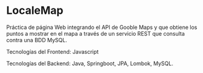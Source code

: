 # LocaleMap

Práctica de página Web integrando el API de Gooble Maps y que obtiene los puntos a mostrar en el mapa a través de un servicio REST que consulta contra una BDD MySQL.

Tecnologías del Frontend: Javascript

Tecnologías del Backend: Java, Springboot, JPA, Lombok, MySQL.
